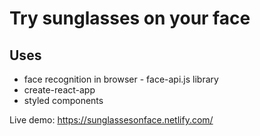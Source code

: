 #  Try sunglasses on  your face

## Uses
* face recognition in browser - face-api.js library
* create-react-app
* styled components

Live demo: https://sunglassesonface.netlify.com/